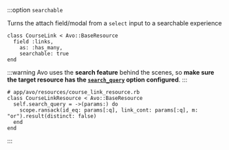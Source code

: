 
:::option `searchable`
<div class="space-x-2">
<LicenseReq license="pro" />
<DemoVideo demo-video="https://youtu.be/KLI_sVTPX-Q" />
</div>

Turns the attach field/modal from a `select` input to a searchable experience

```ruby{4}
class CourseLink < Avo::BaseResource
  field :links,
    as: :has_many,
    searchable: true
end
```

:::warning
  Avo uses the **search feature** behind the scenes, so **make sure the target resource has the [`search_query`](./../search) option configured**.
:::

```ruby{3-5}
# app/avo/resources/course_link_resource.rb
class CourseLinkResource < Avo::BaseResource
  self.search_query = ->(params:) do
    scope.ransack(id_eq: params[:q], link_cont: params[:q], m: "or").result(distinct: false)
  end
end
```

<!-- @include: ./../common/default_boolean_false.md-->
:::
